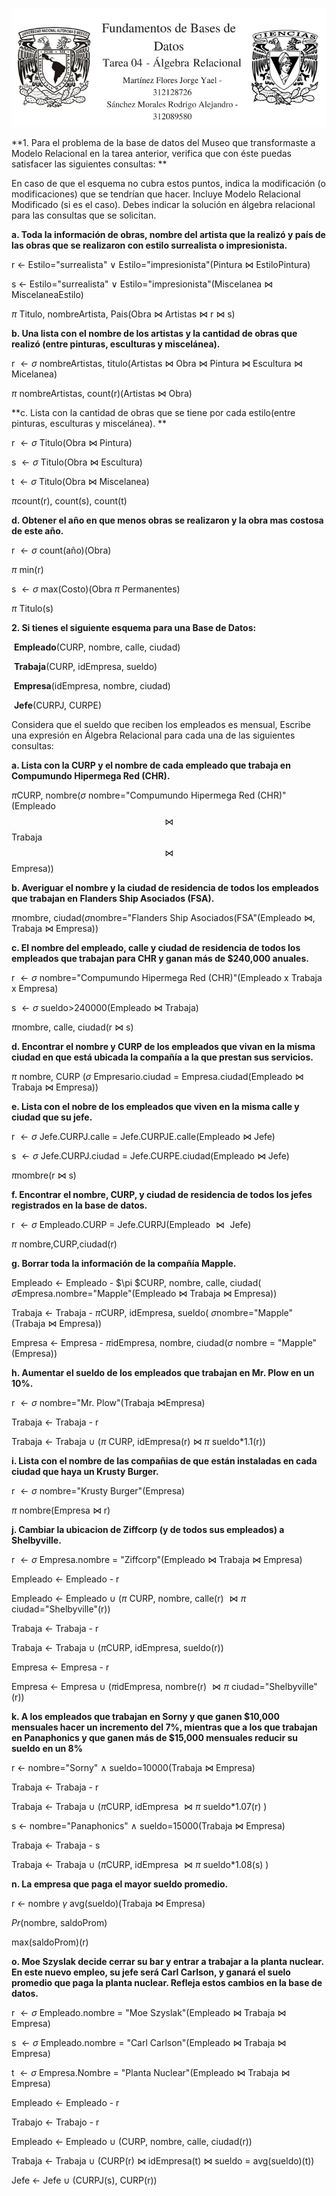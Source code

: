 ![](header.png)

**1. Para el problema de la base de datos del Museo que transformaste a Modelo Relacional en la tarea anterior, verifica que con éste puedas satisfacer las siguientes consultas: **

En caso de que el esquema no cubra estos puntos, indica la modificación (o modificaciones) que se tendrían que hacer. Incluye Modelo Relacional Modificado (si es el caso). Debes indicar la solución en álgebra relacional para las consultas que se solicitan.

**a. Toda la información de obras, nombre del artista que la realizó y país de las obras que se realizaron con estilo surrealista o impresionista.**

r $\leftarrow$ Estilo="surrealista" $\vee$ Estilo="impresionista"(Pintura $\Join$ EstiloPintura)

s $\leftarrow$ Estilo="surrealista" $\vee$ Estilo="impresionista"(Miscelanea $\Join$ MiscelaneaEstilo)

$\pi$ Titulo, nombreArtista, Pais(Obra $\Join$ Artistas $\Join$ r $\Join$ s)

**b. Una lista con el nombre de los artistas y la cantidad de obras que realizó (entre pinturas, esculturas y miscelánea).**

r $\leftarrow \sigma$ nombreArtistas, titulo(Artistas $\Join$ Obra $\Join$ Pintura $\Join$ Escultura $\Join$ Micelanea) 

$\pi$ nombreArtistas, count(r)(Artistas $\Join$ Obra)

**c. Lista con la cantidad de obras que se tiene por cada estilo(entre pinturas, esculturas y miscelánea). **

r $\leftarrow \sigma$ Titulo(Obra $\Join$ Pintura)

s $\leftarrow \sigma$ Titulo(Obra $\Join$ Escultura)

t $\leftarrow \sigma$ Titulo(Obra $\Join$ Miscelanea)

$\pi$count(r), count(s), count(t) 

**d. Obtener el año en que menos obras se realizaron y la obra mas costosa de este año.**

r $\leftarrow \sigma$ count(año)(Obra)

$\pi$ min(r)

s $\leftarrow \sigma$ max(Costo)(Obra $\pi$ Permanentes)

$\pi$ Titulo(s)

**2. Si tienes el siguiente esquema para una Base de Datos:**

​	**Empleado**(CURP, nombre, calle, ciudad)

​	**Trabaja**(CURP, idEmpresa, sueldo)

​	**Empresa**(idEmpresa, nombre, ciudad)

​	**Jefe**(CURPJ, CURPE)

Considera que el sueldo que reciben los empleados es mensual, Escribe una expresión en Álgebra Relacional para cada una de las siguientes consultas:

**a.  Lista con la CURP y el nombre de cada empleado que trabaja en Compumundo Hipermega Red (CHR).**

$\pi$CURP, nombre($\sigma$ nombre="Compumundo Hipermega Red (CHR)"(Empleado  $$\Join$$ Trabaja $$\Join$$ Empresa))

**b.  Averiguar el nombre y la ciudad de residencia de todos los empleados que trabajan en Flanders Ship Asociados (FSA).**

$\pi$nombre, ciudad($\sigma$nombre="Flanders Ship Asociados(FSA"(Empleado $\Join$, Trabaja $\Join$ Empresa))

**c. El nombre del empleado, calle y ciudad de residencia de todos los empleados que trabajan para CHR y ganan más de $240,000 anuales.**

r $\leftarrow \sigma$ nombre="Compumundo Hipermega Red (CHR)"(Empleado x Trabaja x Empresa)

s $\leftarrow \sigma$ sueldo>240000(Empleado $\Join$ Trabaja)

$\pi$nombre, calle, ciudad(r $\Join$ s)

**d.  Encontrar el nombre y CURP de los empleados que vivan en la misma ciudad en que está ubicada la compañía a la que prestan sus servicios.**

$\pi$ nombre, CURP ($\sigma$ Empresario.ciudad = Empresa.ciudad(Empleado $\Join$ Trabaja $\Join$ Empresa))

**e.  Lista con el nobre de los empleados que viven en la misma calle y ciudad que su jefe.**

r $\leftarrow \sigma$ Jefe.CURPJ.calle = Jefe.CURPJE.calle(Empleado $\Join$ Jefe)

s $\leftarrow \sigma$ Jefe.CURPJ.ciudad = Jefe.CURPE.ciudad(Empleado $\Join$ Jefe)

$\pi$nombre(r $\Join$ s)

**f.  Encontrar el nombre, CURP, y ciudad de residencia de todos los jefes registrados en la base de datos.**

r $\leftarrow \sigma​$ Empleado.CURP = Jefe.CURPJ(Empleado $\Join​$ Jefe)

$\pi$ nombre,CURP,ciudad(r)

**g.  Borrar toda la información de la compañía Mapple.**

Empleado $\leftarrow$ Empleado - $\pi $CURP, nombre, calle, ciudad( $\sigma$Empresa.nombre="Mapple"(Empleado $\Join$ Trabaja $\Join$ Empresa))

Trabaja $\leftarrow$ Trabaja -  $\pi$CURP, idEmpresa, sueldo( $\sigma$nombre="Mapple"(Trabaja $\Join$ Empresa))

Empresa $\leftarrow$ Empresa - $\pi$idEmpresa, nombre, ciudad($\sigma$ nombre = "Mapple"(Empresa))

**h.  Aumentar el sueldo de los empleados que trabajan en Mr. Plow en un 10%.**

r $\leftarrow \sigma$ nombre="Mr. Plow"(Trabaja $\Join$Empresa)

Trabaja $\leftarrow$ Trabaja - r

Trabaja $\leftarrow$ Trabaja $\cup$ ($\pi$ CURP, idEmpresa(r) $\Join$  $\pi$ sueldo*1.1(r))

**i. Lista con el nombre de las compañias de que están instaladas en cada ciudad que haya un Krusty Burger.**

r $\leftarrow \sigma$ nombre="Krusty Burger"(Empresa)

$\pi$ nombre(Empresa $\Join$ r)

**j. Cambiar la ubicacion de Ziffcorp (y de todos sus empleados) a Shelbyville.**

r $\leftarrow \sigma$ Empresa.nombre = "Ziffcorp"(Empleado $\Join$ Trabaja $\Join$ Empresa)

Empleado $\leftarrow$ Empleado - r

Empleado $\leftarrow$ Empleado $\cup$ ($\pi$ CURP, nombre, calle(r) $\Join \pi$ ciudad="Shelbyville"(r))

Trabaja $\leftarrow$ Trabaja - r

Trabaja $\leftarrow$ Trabaja $\cup$ ($\pi$CURP, idEmpresa, sueldo(r))

Empresa $\leftarrow$ Empresa - r

Empresa $\leftarrow$ Empresa $\cup$ ($\pi$idEmpresa, nombre(r) $\Join\pi$ ciudad="Shelbyville"(r))

**k. A los empleados que trabajan en Sorny y que ganen \$10,000 mensuales hacer un incremento del 7%, mientras que a los que trabajan en Panaphonics y que ganen más de \$15,000 mensuales reducir su sueldo en un 8%**

r $\leftarrow$ nombre="Sorny" $\wedge$ sueldo=10000(Trabaja $\Join$ Empresa)

Trabaja $\leftarrow$ Trabaja - r

Trabaja $\leftarrow$ Trabaja $\cup$ ($\pi$CURP, idEmpresa $\Join \pi$ sueldo*1.07(r) )

s $\leftarrow$ nombre="Panaphonics" $\wedge$ sueldo=15000(Trabaja $\Join$ Empresa)

Trabaja $\leftarrow$ Trabaja - s

Trabaja $\leftarrow$ Trabaja $\cup$ ($\pi$CURP, idEmpresa $\Join \pi$ sueldo*1.08(s) )

**n. La empresa que paga el mayor sueldo promedio.**

r $\leftarrow$ nombre $\gamma$ avg(sueldo)(Trabaja $\Join$ Empresa)

$Pr$(nombre, saldoProm)

max(saldoProm)(r)

**o. Moe Szyslak decide cerrar su bar y entrar a trabajar a la planta nuclear. En este nuevo empleo, su jefe será Carl Carlson, y ganará el suelo promedio que paga la planta nuclear. Refleja estos cambios en la base de datos.**

r $\leftarrow \sigma$ Empleado.nombre = "Moe Szyslak"(Empleado $\Join$ Trabaja $\Join$ Empresa)

s $\leftarrow \sigma$ Empleado.nombre = "Carl Carlson"(Empleado $\Join$ Trabaja $\Join$ Empresa)

t $\leftarrow \sigma$ Empresa.Nombre = "Planta Nuclear"(Empleado $\Join$ Trabaja $\Join$ Empresa)

Empleado $\leftarrow$ Empleado - r

Trabajo $\leftarrow$ Trabajo - r

Empleado $\leftarrow$ Empleado $\cup$ (CURP, nombre, calle, ciudad(r))

Trabaja $\leftarrow$ Trabaja $\cup$ (CURP(r) $\Join$ idEmpresa(t) $\Join$ sueldo = avg(sueldo)(t))

Jefe $\leftarrow$ Jefe $\cup$ (CURPJ(s), CURP(r))



























 





